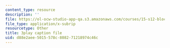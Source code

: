 ```yaml
---
content_type: resource
description: ''
file: https://ol-ocw-studio-app-qa.s3.amazonaws.com/courses/15-s12-blockchain-and-money-fall-2018/d88e2aee5015578c808271218974c46c_iWpQpPbo7rM.vtt
file_type: application/x-subrip
resourcetype: Other
title: 3play caption file
uid: d88e2aee-5015-578c-8082-71218974c46c
---
```

